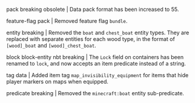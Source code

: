 pack breaking obsolete | Data pack format has been increased to 55.

feature-flag pack | Removed feature flag `bundle`.

entity breaking | Removed the `boat` and `chest_boat` entity types. They are replaced with separate entities for each wood type, in the format of `[wood]_boat` and `[wood]_chest_boat`.

block block-entity nbt breaking | The `Lock` field on containers has been renamed to `lock`, and now accepts an item predicate instead of a string.

tag data | Added item tag `map_invisibility_equipment` for items that hide player markers on maps when equipped.

predicate breaking | Removed the `minecraft:boat` entity sub-predicate.
